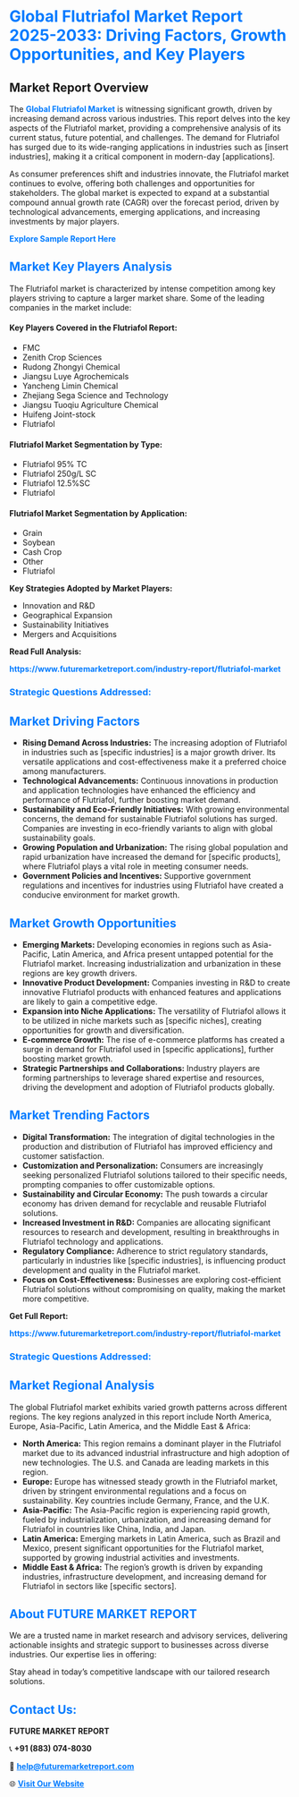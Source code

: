 <h1 style="color: #007BFF;">Global Flutriafol Market Report 2025-2033: Driving Factors, Growth Opportunities, and Key Players</h1>

<section id="overview">
<h2>Market Report Overview</h2>
<p>The <a href="https://www.futuremarketreport.com/industry-report/flutriafol-market" style="color: #007BFF; text-decoration: none;"><strong>Global Flutriafol Market</strong></a> is witnessing significant growth, driven by increasing demand across various industries. This report delves into the key aspects of the Flutriafol market, providing a comprehensive analysis of its current status, future potential, and challenges. The demand for Flutriafol has surged due to its wide-ranging applications in industries such as [insert industries], making it a critical component in modern-day [applications].</p>
<p>As consumer preferences shift and industries innovate, the Flutriafol market continues to evolve, offering both challenges and opportunities for stakeholders. The global market is expected to expand at a substantial compound annual growth rate (CAGR) over the forecast period, driven by technological advancements, emerging applications, and increasing investments by major players.</p>
</section>

<section id="overview">
<p><a href="https://www.futuremarketreport.com/request-sample/reportId=90253" style="color: #007BFF; text-decoration: none;"><strong>Explore Sample Report Here</strong></a></p>
</section>

<section id="key-players">
<h2 style="color: #007BFF;">Market Key Players Analysis</h2>
<p>The Flutriafol market is characterized by intense competition among key players striving to capture a larger market share. Some of the leading companies in the market include:</p>
<h4>Key Players Covered in the Flutriafol Report:</h4>
<ul><li>FMC</li><li>Zenith Crop Sciences</li><li>Rudong Zhongyi Chemical</li><li>Jiangsu Luye Agrochemicals</li><li>Yancheng Limin Chemical</li><li>Zhejiang Sega Science and Technology</li><li>Jiangsu Tuoqiu Agriculture Chemical</li><li>Huifeng Joint-stock</li><li>Flutriafol</li></ul>
<h4>Flutriafol Market Segmentation by Type:</h4>
<ul><li>Flutriafol 95% TC</li><li>Flutriafol 250g/L SC</li><li>Flutriafol 12.5%SC</li><li>Flutriafol</li></ul>

<h4>Flutriafol Market Segmentation by Application:</h4>
<ul><li>Grain</li><li>Soybean</li><li>Cash Crop</li><li>Other</li><li>Flutriafol</li></ul>
<p><strong>Key Strategies Adopted by Market Players:</strong></p>
<ul>
<li>Innovation and R&D</li>
<li>Geographical Expansion</li>
<li>Sustainability Initiatives</li>
<li>Mergers and Acquisitions</li>
</ul>
</section>

<section>
<p><strong>Read Full Analysis: </strong></p><a href="https://www.futuremarketreport.com/industry-report/flutriafol-market" style="color: #007BFF; text-decoration: none;"><strong>https://www.futuremarketreport.com/industry-report/flutriafol-market</strong></a>
<h3 style="color: #007BFF;">Strategic Questions Addressed:</h3>
</section>

<section id="driving-factors">
<h2 style="color: #007BFF;">Market Driving Factors</h2>
<ul>
<li><strong>Rising Demand Across Industries:</strong> The increasing adoption of Flutriafol in industries such as [specific industries] is a major growth driver. Its versatile applications and cost-effectiveness make it a preferred choice among manufacturers.</li>
<li><strong>Technological Advancements:</strong> Continuous innovations in production and application technologies have enhanced the efficiency and performance of Flutriafol, further boosting market demand.</li>
<li><strong>Sustainability and Eco-Friendly Initiatives:</strong> With growing environmental concerns, the demand for sustainable Flutriafol solutions has surged. Companies are investing in eco-friendly variants to align with global sustainability goals.</li>
<li><strong>Growing Population and Urbanization:</strong> The rising global population and rapid urbanization have increased the demand for [specific products], where Flutriafol plays a vital role in meeting consumer needs.</li>
<li><strong>Government Policies and Incentives:</strong> Supportive government regulations and incentives for industries using Flutriafol have created a conducive environment for market growth.</li>
</ul>
</section>

<section id="growth-opportunities">
<h2 style="color: #007BFF;">Market Growth Opportunities</h2>
<ul>
<li><strong>Emerging Markets:</strong> Developing economies in regions such as Asia-Pacific, Latin America, and Africa present untapped potential for the Flutriafol market. Increasing industrialization and urbanization in these regions are key growth drivers.</li>
<li><strong>Innovative Product Development:</strong> Companies investing in R&D to create innovative Flutriafol products with enhanced features and applications are likely to gain a competitive edge.</li>
<li><strong>Expansion into Niche Applications:</strong> The versatility of Flutriafol allows it to be utilized in niche markets such as [specific niches], creating opportunities for growth and diversification.</li>
<li><strong>E-commerce Growth:</strong> The rise of e-commerce platforms has created a surge in demand for Flutriafol used in [specific applications], further boosting market growth.</li>
<li><strong>Strategic Partnerships and Collaborations:</strong> Industry players are forming partnerships to leverage shared expertise and resources, driving the development and adoption of Flutriafol products globally.</li>
</ul>
</section>

<section id="trending-factors">
<h2 style="color: #007BFF;">Market Trending Factors</h2>
<ul>
<li><strong>Digital Transformation:</strong> The integration of digital technologies in the production and distribution of Flutriafol has improved efficiency and customer satisfaction.</li>
<li><strong>Customization and Personalization:</strong> Consumers are increasingly seeking personalized Flutriafol solutions tailored to their specific needs, prompting companies to offer customizable options.</li>
<li><strong>Sustainability and Circular Economy:</strong> The push towards a circular economy has driven demand for recyclable and reusable Flutriafol solutions.</li>
<li><strong>Increased Investment in R&D:</strong> Companies are allocating significant resources to research and development, resulting in breakthroughs in Flutriafol technology and applications.</li>
<li><strong>Regulatory Compliance:</strong> Adherence to strict regulatory standards, particularly in industries like [specific industries], is influencing product development and quality in the Flutriafol market.</li>
<li><strong>Focus on Cost-Effectiveness:</strong> Businesses are exploring cost-efficient Flutriafol solutions without compromising on quality, making the market more competitive.</li>
</ul>
</section>

<section>
<p><strong>Get Full Report: </strong></p><a href="https://www.futuremarketreport.com/industry-report/flutriafol-market" style="color: #007BFF; text-decoration: none;"><strong>https://www.futuremarketreport.com/industry-report/flutriafol-market</strong></a>
<h3 style="color: #007BFF;">Strategic Questions Addressed:</h3>
</section>


<section id="regional-analysis">
<h2 style="color: #007BFF;">Market Regional Analysis</h2>
<p>The global Flutriafol market exhibits varied growth patterns across different regions. The key regions analyzed in this report include North America, Europe, Asia-Pacific, Latin America, and the Middle East & Africa:</p>
<ul>
<li><strong>North America:</strong> This region remains a dominant player in the Flutriafol market due to its advanced industrial infrastructure and high adoption of new technologies. The U.S. and Canada are leading markets in this region.</li>
<li><strong>Europe:</strong> Europe has witnessed steady growth in the Flutriafol market, driven by stringent environmental regulations and a focus on sustainability. Key countries include Germany, France, and the U.K.</li>
<li><strong>Asia-Pacific:</strong> The Asia-Pacific region is experiencing rapid growth, fueled by industrialization, urbanization, and increasing demand for Flutriafol in countries like China, India, and Japan.</li>
<li><strong>Latin America:</strong> Emerging markets in Latin America, such as Brazil and Mexico, present significant opportunities for the Flutriafol market, supported by growing industrial activities and investments.</li>
<li><strong>Middle East & Africa:</strong> The region’s growth is driven by expanding industries, infrastructure development, and increasing demand for Flutriafol in sectors like [specific sectors].</li>
</ul>
</section>

<footer>
<h2 style="color: #007BFF;">About FUTURE MARKET REPORT</h2>
<p>We are a trusted name in market research and advisory services, delivering actionable insights and strategic support to businesses across diverse industries. Our expertise lies in offering:</p>

<p>Stay ahead in today’s competitive landscape with our tailored research solutions.</p>

<h2 style="color: #007BFF;">Contact Us:</h2>
<p><strong>FUTURE MARKET REPORT</strong></p>
<p>📞 <strong>+91 (883) 074-8030</strong></p>
<p>📧 <strong><a href="mailto:help@futuremarketreport.com" style="color: #007BFF;">help@futuremarketreport.com</a></strong></p>
<p>🌐 <strong><a href="https://www.futuremarketreport.com/" style="color: #007BFF;">Visit Our Website</a></strong></p>
</footer>